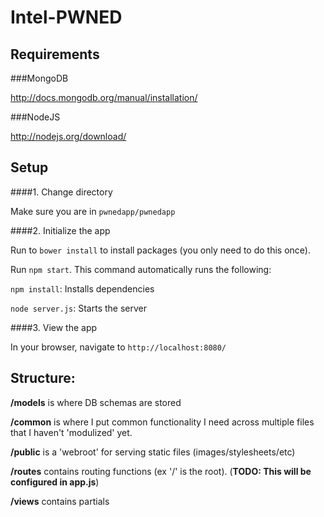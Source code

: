 Intel-PWNED
==========

Requirements
-------------------

###MongoDB

http://docs.mongodb.org/manual/installation/

###NodeJS

http://nodejs.org/download/

Setup
---------

####1. Change directory

Make sure you are in `pwnedapp/pwnedapp`

####2. Initialize the app

Run to `bower install` to install packages (you only need to do this once).

Run `npm start`. This command automatically runs the following:

`npm install`: Installs dependencies 

`node server.js`: Starts the server

####3. View the app

In your browser, navigate to `http://localhost:8080/`

Structure:
-------------

**/models** is where DB schemas are stored

**/common** is where I put common functionality I need across multiple files that I
haven't 'modulized' yet.

**/public** is a 'webroot' for serving static files (images/stylesheets/etc)

**/routes** contains routing functions (ex '/' is the root). (**TODO: This will be configured in app.js**)

**/views** contains partials


